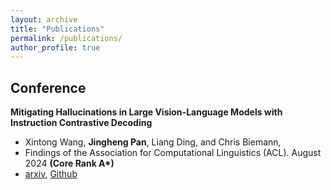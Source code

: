 ```yaml
---
layout: archive
title: "Publications"
permalink: /publications/
author_profile: true
---
```


## Conference

**Mitigating Hallucinations in Large Vision-Language Models with Instruction Contrastive Decoding**
- Xintong Wang, **Jingheng Pan**, Liang Ding, and Chris Biemann,
- Findings of the Association for Computational Linguistics (ACL). August 2024 **(Core Rank A\*)**
- [arxiv](https://arxiv.org/abs/2403.18715), [Github](https://github.com/p1k0pan/ICD)

